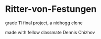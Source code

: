 # Ritter-von-Festungen
grade 11 final project, a nidhogg clone

made with fellow classmate Dennis Chizhov

